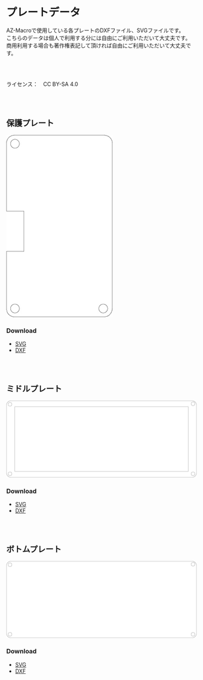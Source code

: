 # プレートデータ
AZ-Macroで使用している各プレートのDXFファイル、SVGファイルです。<br>
こちらのデータは個人で利用する分には自由にご利用いただいて大丈夫です。<br>
商用利用する場合も著作権表記して頂ければ自由にご利用いただいて大丈夫です。<br>

<br><br>

ライセンス：　CC BY-SA 4.0

<br><br>


## 保護プレート
![ボード設定](/plate/az-macro-protection.jpg)

### Download
- [SVG](/plate/az-macro-protection.svg)
- [DXF](/plate/az-macro-protection.dxf)

<br><br>


## ミドルプレート
![ボード設定](/plate/az-macro-middle.jpg)

### Download
- [SVG](/plate/az-macro-middle.svg)
- [DXF](/plate/az-macro-middle.dxf)

<br><br>


## ボトムプレート
![ボード設定](/plate/az-macro-bottom.jpg)

### Download
- [SVG](/plate/az-macro-bottom.svg)
- [DXF](/plate/az-macro-bottom.dxf)

<br><br>
